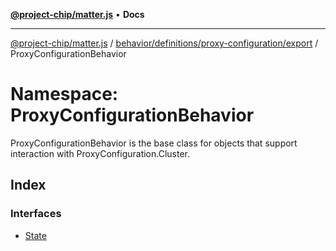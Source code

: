 [**@project-chip/matter.js**](../../../../../../README.md) • **Docs**

***

[@project-chip/matter.js](../../../../../../modules.md) / [behavior/definitions/proxy-configuration/export](../../README.md) / ProxyConfigurationBehavior

# Namespace: ProxyConfigurationBehavior

ProxyConfigurationBehavior is the base class for objects that support interaction with ProxyConfiguration.Cluster.

## Index

### Interfaces

- [State](interfaces/State.md)
